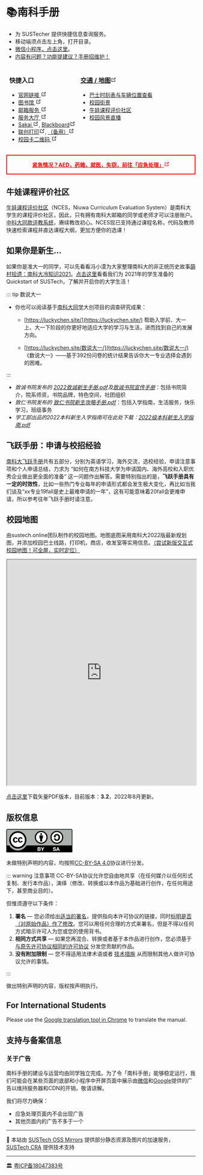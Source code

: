 # 📚南科手册

<WeatherSpan/>

* 为 SUSTecher 提供快捷信息查询服务。
* 移动端须点击左上角，打开目录。
* [微信小程序，点击这里](/miniapp)。
* [内容有问题？功能提建议？手册招维护！](/about)



<!-- ## 快捷入口 -->
<!-- * [官网链接](https://www.sustech.edu.cn/)
* [图书馆](https://lib.sustech.edu.cn/)
* [邮箱服务](https://mail.sustech.edu.cn)
* [Sakai](https://sakai.sustech.edu.cn), [Blackboard](https://bb.sustech.edu.cn/)
* [联创打印服务](https://pms.sustech.edu.cn)
* [校园卡二维码](https://campuscard.sustech.edu.cn/epay/thirdconsume/qrcode) -->

<style type="text/css">
.tg{border: 1px solid transparent;font-weight:normal;}
.tg .tg-0lax{border:inherit;font-weight:inherit;text-align:left;vertical-align:top;}
</style>

<svg style="display: none">
  <symbol id="link-icon" viewBox="0 0 100 100">
  <path fill="currentColor" d="M18.8,85.1h56l0,0c2.2,0,4-1.8,4-4v-32h-8v28h-48v-48h28v-8h-32l0,0c-2.2,0-4,1.8-4,4v56C14.8,83.3,16.6,85.1,18.8,85.1z"></path> <polygon fill="currentColor" points="45.7,48.7 51.3,54.3 77.2,28.5 77.2,37.2 85.2,37.2 85.2,14.9 62.8,14.9 62.8,22.9 71.5,22.9"></polygon>
  </symbol>
</svg>
<table class="tg">
<thead>
  <tr>
    <th class="tg-0lax">
    <h3>快捷入口</h3>
    <ul>
    <li><a href="https://www.sustech.edu.cn/" target="_blank" rel="noopener noreferrer">官网链接
    <svg aria-hidden="true" x="0px" y="0px" width="15" height="15" class="icon outbound"><use href="#link-icon" /></svg></a></li>
    <li><a href="https://lib.sustech.edu.cn/" target="_blank" rel="noopener noreferrer">图书馆
    <svg aria-hidden="true" x="0px" y="0px" width="15" height="15" class="icon outbound"><use href="#link-icon" /></svg></a></li>
    <li><a href="https://mail.sustech.edu.cn" target="_blank" rel="noopener noreferrer">邮箱服务
    <svg aria-hidden="true" x="0px" y="0px" width="15" height="15" class="icon outbound"><use href="#link-icon" /></svg></a></li>
    <li><a href="https://ehall.sustech.edu.cn/new/index.html" target="_blank" rel="noopener noreferrer">服务大厅
    <svg aria-hidden="true" x="0px" y="0px" width="15" height="15" class="icon outbound"><use href="#link-icon" /></svg></a></li>
    <li><a href="https://sakai.sustech.edu.cn" target="_blank" rel="noopener noreferrer">Sakai
    <svg aria-hidden="true" x="0px" y="0px" width="15" height="15" class="icon outbound"><use href="#link-icon" /></svg></a>, <a href="https://bb.sustech.edu.cn/" target="_blank" rel="noopener noreferrer">Blackboard<svg aria-hidden="true" x="0px" y="0px" width="15" height="15" class="icon outbound"><use href="#link-icon" /></svg></a></li>
    <li><a href="https://pms.sustech.edu.cn" target="_blank" rel="noopener noreferrer">联创打印<svg aria-hidden="true" x="0px" y="0px" width="15" height="15" class="icon outbound"><use href="#link-icon" /></svg></a>, <a href="http://172.18.1.141/" target="_blank" rel="noopener noreferrer">（备用）<svg aria-hidden="true" x="0px" y="0px" width="15" height="15" class="icon outbound"><use href="#link-icon" /></svg></a></li>
      <li><a href="https://campuscard.sustech.edu.cn/epay/thirdconsume/qrcode" target="_blank" rel="noopener noreferrer">校园卡二维码
    <svg aria-hidden="true" x="0px" y="0px" width="15" height="15" class="icon outbound"><use href="#link-icon" /></svg></a></li>
    </ul>
    </th>
    <th class="tg-0lax">
    <h3><a href="./transport/">交通 / 地图<svg aria-hidden="true" x="0px" y="0px" width="15" height="15" class="icon outbound"><use href="#link-icon" /></svg></a></h3>
    <ul>
    <li><a href="./transport/bustimer.html">巴士时刻表与车辆位置查看</a></li>
    <li><a href="/facility/">校园街景</a></li>
    <li><a href="https://nces.cra.moe/">牛娃课程评价社区<Badge text="春季选课" type="danger"/></a></li>
    <li><a href="http://live.cra.moe/">校园风景直播</a></li>
    </ul>
    </th>
  </tr>
</thead>
</table>


<div class="emergency"><p><a href="./emergency">紧急情况？AED，药箱，就医，失窃，前往「应急处理」<svg aria-hidden="true" x="0px" y="0px" width="15" height="15" class="icon outbound"><use href="#link-icon" /></svg></a></p></div>

<style type="text/css">
@media (max-width: 419px) {
    .theme-default-content {
      padding: 1.5rem;
  }

  h1 {
    margin-top: 0;
  }
}

div.emergency {
  border-style: solid;
  border-width: 2px;
  border-color: #fe0000;
  text-align: center;
  vertical-align: center
}
div.emergency p a {
  color: #fe0000;
  font-weight: bold;
  word-break: normal;
}
</style>

## 牛娃课程评价社区 <Badge text="选课合作" type="tip"/>

[牛娃课程评价社区](https://nces.cra.moe/)（NCES，Niuwa Curriculum Evaluation System）是南科大学生的课程评价社区，因此，只有拥有南科大邮箱的同学或老师才可以注册账户。[中科大同款评教系统](https://icourse.club/)，赓续教改初心。NCES现已支持通过课程名称，代码及教师快速检索课程并直达课程大纲，更加方便你的选课！

## 如果你是新生... <Badge text="For Freshman" type="tip"/>

如果你是准大一的同学，可以先看看冯小漠为大家整理南科大的非正统历史故事[蓢村拾遗：南科大冷知识2021](./if-you-are-a-freshman/preview)。[点击这里](./if-you-are-a-freshman/2021.md)看看我们为 2021年的学生准备的 Quickstart of SUSTech，了解并开启你的大学生活！

::: tip 数说大一

- 你也可以阅读基于[南科大同学](https://luckychen.site/about-us/)大创项目的调查研究成果：

  - [https://luckychen.site/](https://luckychen.site/) 帮助入学前、大一上、大一下阶段的你更好地适应大学的学习与生活，进而找到自己的发展方向。

  - [https://luckychen.site/数说大一/](https://luckychen.site/数说大一/) 《数说大一》——基于392份问卷的统计结果告诉你大一专业选择会遇到的困难。

:::

- *致诚书院发布的 [2022致诚新生手册.pdf](https://mirrors.sustech.edu.cn/site/sustech-online/documents/college/zhicheng/2022新生攻略by致诚书院.pdf)及[致诚书院宣传手册](https://mirrors.sustech.edu.cn/site/sustech-online/documents/college/zhicheng/2022致诚宣传手册.pdf)*：包括书院简介，院系师资，书院品牌，特色空间，社团组织
- *致仁书院发布的 [致仁书院新生攻略手册.pdf](https://mirrors.sustech.edu.cn/site/sustech-online/documents/college/zhiren/致仁书院新生攻略手册2022.pdf)*：包括入学指南，生活服务，快乐学习，班级事务
- *学工部出品的2022本科新生入学指南可在此处下载：[2022级本科新生入学指南.pdf](https://mirrors.sustech.edu.cn/site/sustech-online/documents/freshman-handbook/2022.pdf)*

## 飞跃手册：申请与校招经验 <Badge text="秋季特别合作" type="tip"/>

[南科大飞跃手册](https://sustech-application.com?utm_source=online)共有五部分，分别为英语学习，海外交流，选校经验，申请注意事项和个人申请总结，力求为 “如何在南方科技大学为申请国内、海外高校和入职优秀企业做出更全面的准备“ 这一问题作出解答。需要特别指出的是，**飞跃手册具有一定的时效性**，比如一些热门专业每年的申请形式都会发生极大变化，再比如当我们谈及“xx专业19fall是史上最难申请的一年”，这有可能意味着20fall会更难申请，所以参考往年飞跃手册时请注意。

## 校园地图

由sustech.online团队制作的校园地图。地图底图采用南科大2022版最新规划图，并添加校园巴士线路，打印机，商店，收发室等实用信息。[（尝试新版交互式校园地图！可全屏，实时定位）](./transport/bustimer)

<iframe src="https://mirrors.sustech.edu.cn/site/sustech-online/pdfjs/web/viewer.html?file=https://mirrors.sustech.edu.cn/site/sustech-online/documents/campus-map/%E5%8D%97%E6%96%B9%E7%A7%91%E6%8A%80%E5%A4%A7%E5%AD%A6%E6%A0%A1%E5%9B%AD%E5%9C%B0%E5%9B%BE-v3-2.pdf" width="100%" height="600"></iframe>

[点击这里](https://mirrors.sustech.edu.cn/site/sustech-online/documents/campus-map/%E5%8D%97%E6%96%B9%E7%A7%91%E6%8A%80%E5%A4%A7%E5%AD%A6%E6%A0%A1%E5%9B%AD%E5%9C%B0%E5%9B%BE-v3-2.pdf)下载矢量PDF版本，目前版本：**3.2**，2022年8月更新。

## 版权信息

![](./assets/CC-BY-SA_icon.svg)

未做特别声明的内容，均按照[CC-BY-SA 4.0](https://creativecommons.org/licenses/by-sa/4.0/deed.zh)协议进行分发。

::: warning 注意事项
CC-BY-SA协议允许您自由地共享（在任何媒介以任何形式复制、发行本作品），演绎（修改、转换或以本作品为基础进行创作，在任何用途下，甚至商业目的）。

但惟须遵守以下条件：

1. **署名** — 您必须给出[适当的署名](https://creativecommons.org/licenses/by-sa/4.0/deed.zh#)，提供指向本许可协议的链接，同时[标明是否（对原始作品）作了修改](https://creativecommons.org/licenses/by-sa/4.0/deed.zh#)。您可以用任何合理的方式来署名，但是不得以任何方式暗示许可人为您或您的使用背书。
2. **相同方式共享** — 如果您再混合、转换或者基于本作品进行创作，您必须基于[与原先许可协议相同的许可协议](https://creativecommons.org/licenses/by-sa/4.0/deed.zh#) 分发您贡献的作品。
3. **没有附加限制** — 您不得适用法律术语或者 [技术措施](https://creativecommons.org/licenses/by-sa/4.0/deed.zh#) 从而限制其他人做许可协议允许的事情。

:::

做出特别声明的内容，版权按声明执行。

## For International Students

Please use the [Google translation tool in Chrome](https://support.google.com/chrome/answer/173424) to translate the manual.


## 支持与备案信息

### 关于广告

南科手册的建设与运营均由同学独立完成。为了令「南科手册」能够稳定运行，我们可能会在某些页面的底部和小程序中开屏页面中展示由[微信](https://ad.weixin.qq.com/)和[Google](https://www.google.com/adsense/)提供的广告以维持服务器和CDN的开销，敬请谅解。

我们将尽力确保：
- 应急处理页面内不会出现广告
- 其他页面内的广告不多于一个

---

🚧 本站由 [SUSTech OSS Mirrors](https://mirrors.sustech.edu.cn/) 提供部分静态资源及图片的加速服务，[SUSTech CRA](https://www.cra.moe/) 提供技术支持

---

🏛️ [粤ICP备18047383号](https://beian.miit.gov.cn/)
